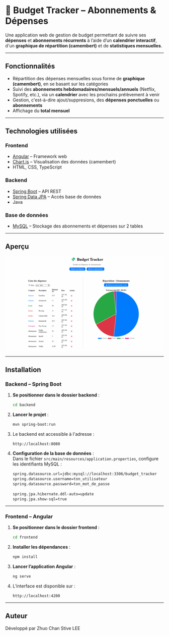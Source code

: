 # 💸 Budget Tracker – Abonnements & Dépenses

Une application web de gestion de budget permettant de suivre ses **dépenses** et **abonnements récurrents** à l’aide d’un **calendrier interactif**, d'un **graphique de répartition (camembert)** et de **statistiques mensuelles**.

---

## Fonctionnalités

- Répartition des dépenses mensuelles sous forme de **graphique (camembert)**, en se basant sur les catégories
- Suivi des **abonnements hebdomadaires/mensuels/annuels** (Netflix, Spotify, etc.), via un **calendrier** avec les prochains prélèvement à venir
- Gestion, c'est-à-dire ajout/suppresions, des **dépenses ponctuelles** ou **abonnements**
- Affichage du **total mensuel**

---

## Technologies utilisées

### Frontend
- [Angular](https://angular.io/) – Framework web
- [Chart.js](https://www.chartjs.org/) – Visualisation des données (camembert)
- HTML, CSS, TypeScript

### Backend
- [Spring Boot](https://spring.io/projects/spring-boot) – API REST
- [Spring Data JPA](https://spring.io/projects/spring-data-jpa) – Accès base de données
- Java

### Base de données
- [MySQL](https://www.mysql.com/) – Stockage des abonnements et dépenses sur 2 tables

---

## Aperçu

![Aperçu de l'application](./assets/demo.gif)

---

## Installation

### Backend – Spring Boot

1. **Se positionner dans le dossier backend** :
   ```bash
   cd backend
   ```

2. **Lancer le projet** :
   ```bash
   mvn spring-boot:run
   ```

3. Le backend est accessible à l'adresse :
   ```
   http://localhost:8080
   ```

4. **Configuration de la base de données** :  
   Dans le fichier `src/main/resources/application.properties`, configure les identifiants MySQL :
   ```properties
   spring.datasource.url=jdbc:mysql://localhost:3306/budget_tracker
   spring.datasource.username=ton_utilisateur
   spring.datasource.password=ton_mot_de_passe

   spring.jpa.hibernate.ddl-auto=update
   spring.jpa.show-sql=true
   ```

---

### Frontend – Angular

1. **Se positionner dans le dossier frontend** :
   ```bash
   cd frontend
   ```

2. **Installer les dépendances** :
   ```bash
   npm install
   ```

3. **Lancer l’application Angular** :
   ```bash
   ng serve
   ```

4. L’interface est disponible sur :
   ```
   http://localhost:4200
   ```

---

## Auteur

Développé par Zhuo Chan Stive LEE

